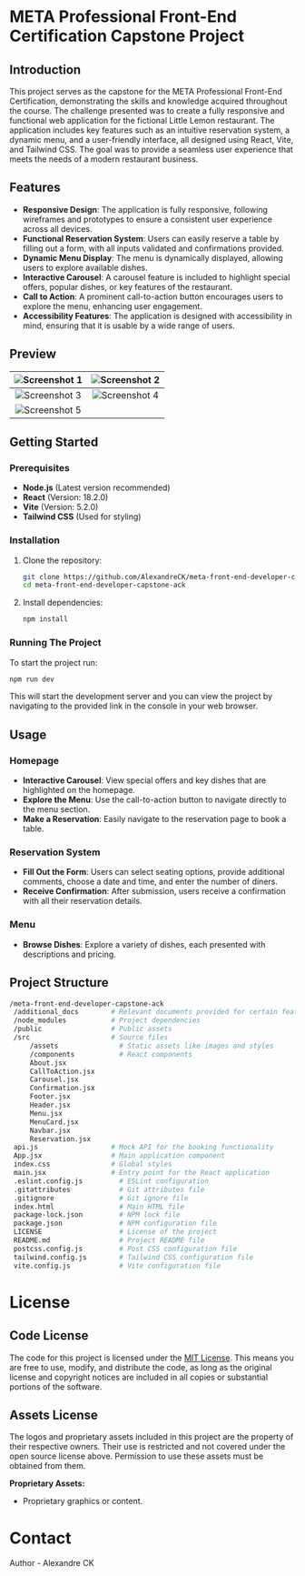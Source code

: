 # META Professional Front-End Certification Capstone Project

## Introduction

This project serves as the capstone for the META Professional Front-End Certification, demonstrating the skills and knowledge acquired throughout the course. The challenge presented was to create a fully responsive and functional web application for the fictional Little Lemon restaurant. The application includes key features such as an intuitive reservation system, a dynamic menu, and a user-friendly interface, all designed using React, Vite, and Tailwind CSS. The goal was to provide a seamless user experience that meets the needs of a modern restaurant business.

## Features

- **Responsive Design**: The application is fully responsive, following wireframes and prototypes to ensure a consistent user experience across all devices.
- **Functional Reservation System**: Users can easily reserve a table by filling out a form, with all inputs validated and confirmations provided.
- **Dynamic Menu Display**: The menu is dynamically displayed, allowing users to explore available dishes.
- **Interactive Carousel**: A carousel feature is included to highlight special offers, popular dishes, or key features of the restaurant.
- **Call to Action**: A prominent call-to-action button encourages users to explore the menu, enhancing user engagement.
- **Accessibility Features**: The application is designed with accessibility in mind, ensuring that it is usable by a wide range of users.

## Preview

| ![Screenshot 1](https://github.com/user-attachments/assets/dedc3556-aec3-4c88-9a7e-9cd29c2299e7) | ![Screenshot 2](https://github.com/user-attachments/assets/2ce4c4fb-3f92-44d4-acbb-03f4726bf4c7) |
| :------------------------------------------------------------------------------------------------: | :------------------------------------------------------------------------------------------------: |
| ![Screenshot 3](https://github.com/user-attachments/assets/5c8ad945-98de-45d6-8960-97f9ed1644f8) | ![Screenshot 4](https://github.com/user-attachments/assets/7461d0c4-ca0d-4374-8d29-0f534e54b41f) |
| ![Screenshot 5](https://github.com/user-attachments/assets/076e3a1a-17ec-442f-92e8-360a49012bf1) | |

## Getting Started

### Prerequisites

- **Node.js** (Latest version recommended)
- **React** (Version: 18.2.0)
- **Vite** (Version: 5.2.0)
- **Tailwind CSS** (Used for styling)

### Installation

1. Clone the repository:
   
   ```sh
   git clone https://github.com/AlexandreCK/meta-front-end-developer-capstone-ack
   cd meta-front-end-developer-capstone-ack

3. Install dependencies:

   ```sh
   npm install
   ```
   
### Running The Project

   To start the project run:
   
   ```sh
   npm run dev
   ```

   This will start the development server and you can view the project by navigating to the provided link in the console in your web browser.
   
## Usage

### Homepage

- **Interactive Carousel**: View special offers and key dishes that are highlighted on the homepage.
- **Explore the Menu**: Use the call-to-action button to navigate directly to the menu section.
- **Make a Reservation**: Easily navigate to the reservation page to book a table.

### Reservation System

- **Fill Out the Form**: Users can select seating options, provide additional comments, choose a date and time, and enter the number of diners.
- **Receive Confirmation**: After submission, users receive a confirmation with all their reservation details.

### Menu

- **Browse Dishes**: Explore a variety of dishes, each presented with descriptions and pricing.

## Project Structure

   ```sh
/meta-front-end-developer-capstone-ack
    /additional_docs        # Relevant documents provided for certain features
    /node_modules           # Project dependencies
    /public                 # Public assets
    /src                    # Source files
        /assets               # Static assets like images and styles
        /components           # React components
        About.jsx
        CallToAction.jsx
        Carousel.jsx
        Confirmation.jsx
        Footer.jsx
        Header.jsx
        Menu.jsx
        MenuCard.jsx
        Navbar.jsx
        Reservation.jsx
    api.js                  # Mock API for the booking functionality
    App.jsx                 # Main application component
    index.css               # Global styles
    main.jsx                # Entry point for the React application
    .eslint.config.js         # ESLint configuration
    .gitattributes            # Git attributes file
    .gitignore                # Git ignore file
    index.html                # Main HTML file
    package-lock.json         # NPM lock file
    package.json              # NPM configuration file
    LICENSE                   # License of the project
    README.md                 # Project README file
    postcss.config.js         # Post CSS configuration file
    tailwind.config.js        # Tailwind CSS configuration file
    vite.config.js            # Vite configuration file
   ```

# License

## Code License

The code for this project is licensed under the [MIT License](LICENSE). This means you are free to use, modify, and distribute the code, as long as the original license and copyright notices are included in all copies or substantial portions of the software.

## Assets License

The logos and proprietary assets included in this project are the property of their respective owners. Their use is restricted and not covered under the open source license above. Permission to use these assets must be obtained from them.

**Proprietary Assets:**

- Proprietary graphics or content.

# Contact

Author - Alexandre CK
